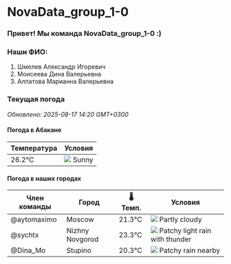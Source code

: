 # NovaData_group_1-0
### Привет! Мы команда NovaData_group_1-0 :)

### Наши ФИО:
1. Шмелев Александр Игоревич
2. Моисеева Дина Валерьевна
3. Алпатова Марианна Валерьевна

### Текущая погода
<!-- WEATHER:START -->
_Обновлено: 2025-08-17 14:20 GMT+0300_

#### Погода в Абакане

| Температура | Условия |
|-------------|----------|
| 26.2°C     | ![](https://cdn.weatherapi.com/weather/64x64/day/113.png) Sunny |

#### Погода в наших городах

| Член команды  | Город               | 🌡️ Темп.  | Условия          |
|---------------|---------------------|-----------|--------------------|
| @aytomaximo    | Moscow              |   21.3°C | ![](https://cdn.weatherapi.com/weather/64x64/day/116.png) Partly cloudy |
| @sychtx        | Nizhny Novgorod     |   23.3°C | ![](https://cdn.weatherapi.com/weather/64x64/day/386.png) Patchy light rain with thunder |
| @Dina_Mo       | Stupino             |   20.3°C | ![](https://cdn.weatherapi.com/weather/64x64/day/176.png) Patchy rain nearby |

<!-- WEATHER:END -->
